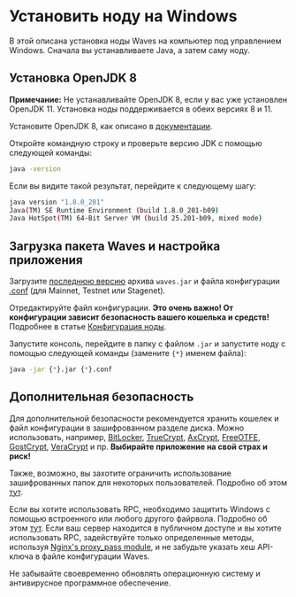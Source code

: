 # Установить ноду на Windows

В этой описана установка ноды Waves на компьютер под управлением Windows.
Сначала вы устанавливаете Java, а затем саму ноду.

## Установка OpenJDK 8

**Примечание:** Не устанавливайте OpenJDK 8, если у вас уже установлен OpenJDK 11. Установка ноды поддерживается в обеих версиях 8 и 11.

Установите OpenJDK 8, как описано в [документации](https://access.redhat.com/documentation/en-us/openjdk/8/html/openjdk_8_for_windows_getting_started_guide/getting_started_with_openjdk_for_windows).

Откройте командную строку и проверьте версию JDK с помощью следующей команды:

```bash
java -version
```

Если вы видите такой результат, перейдите к следующему шагу:

```bash
java version "1.8.0_201"
Java(TM) SE Runtime Environment (build 1.8.0_201-b09)
Java HotSpot(TM) 64-Bit Server VM (build 25.201-b09, mixed mode)
```

## Загрузка пакета Waves и настройка приложения

Загрузите [последнюю версию](https://github.com/wavesplatform/Waves/releases) архива `waves.jar` и файла конфигурации [.conf](https://github.com/wavesplatform/Waves/tree/master/node) (для Mainnet, Testnet или Stagenet).

Отредактируйте файл конфигурации. **Это очень важно! От конфигурации зависит безопасность вашего кошелька и средств!** Подробнее в статье [Конфигурация ноды](/ru/waves-node/node-configuration).

Запустите консоль, перейдите в папку с файлом `.jar` и запустите ноду с помощью следующей команды (замените `{*}` именем файла):

```bash
java -jar {*}.jar {*}.conf
```

## Дополнительная безопасность

Для дополнительной безопасности рекомендуется хранить кошелек и файл конфигурации в зашифрованном разделе диска. Можно использовать, например, [BitLocker](https://docs.microsoft.com/ru-ru/windows/security/information-protection/bitlocker/bitlocker-overview), [TrueCrypt](http://truecrypt.sourceforge.net/), [AxCrypt](https://www.axcrypt.net/), [FreeOTFE](https://sourceforge.net/projects/freeotfe.mirror/), [GostCrypt](https://www.gostcrypt.org/), [VeraCrypt](https://www.veracrypt.fr/) и пр. **Выбирайте приложение на свой страх и риск!**

Также, возможно, вы захотите ограничить использование зашифрованных папок для некоторых пользователей. Подробно об этом [тут](https://technet.microsoft.com/en-us/library/cc754344%28v=ws.11%29.aspx).

Если вы хотите использовать RPC, необходимо защитить Windows с помощью встроенного или любого другого файрвола. Подробно об этом [тут](https://www.howtogeek.com/112564/how-to-create-advanced-firewall-rules-in-the-windows-firewall/). Если ваш сервер находится в публичном доступе и вы хотите использовать RPC, задействуйте только определенные методы, используя [Nginx's proxy\_pass module](http://nginx.org/ru/docs/http/ngx_http_proxy_module.html), и не забудьте указать хеш API-ключа в файле конфигурации Waves.

Не забывайте своевременно обновлять операционную систему и антивирусное программное обеспечение.
